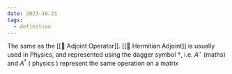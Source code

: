 ```yaml
---
date: 2023-10-21
tags:
  - definition
---
```


The same as the [[📘 Adjoint Operator]]. [[📘 Hermitian Adjoint]] is usually used in Physics, and represented using the dagger symbol $\dagger$, i.e. $A^\star$ (maths) and $A^\dagger$ ( physics ) represent the same operation on a matrix
